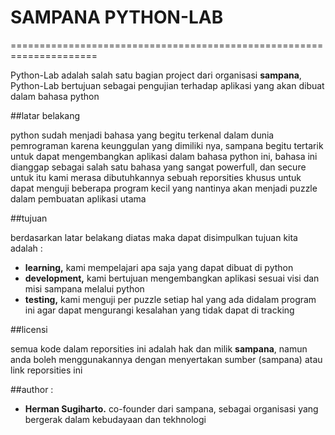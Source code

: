 # SAMPANA PYTHON-LAB
=====================================================================

Python-Lab adalah salah satu bagian project dari organisasi **sampana**, Python-Lab
bertujuan sebagai pengujian terhadap aplikasi yang akan dibuat dalam bahasa python

##latar belakang

python sudah menjadi bahasa yang begitu terkenal dalam dunia pemrograman karena keunggulan yang dimiliki nya,
sampana begitu tertarik untuk dapat mengembangkan aplikasi dalam bahasa python ini,
bahasa ini dianggap sebagai salah satu bahasa yang sangat powerfull, dan secure
untuk itu kami merasa dibutuhkannya sebuah reporsities khusus untuk dapat menguji beberapa program kecil yang nantinya akan menjadi puzzle
dalam pembuatan aplikasi utama

##tujuan

berdasarkan latar belakang diatas maka dapat disimpulkan tujuan kita adalah :
* **learning,** kami mempelajari apa saja yang dapat dibuat di python
* **development,** kami bertujuan mengembangkan aplikasi sesuai visi dan misi sampana melalui python
* **testing,** kami menguji per puzzle setiap hal yang ada didalam program ini agar dapat mengurangi kesalahan yang tidak dapat di tracking

##licensi

semua kode dalam reporsities ini adalah hak dan milik **sampana**, namun anda boleh menggunakannya dengan menyertakan sumber (sampana) atau link reporsities ini

##author :

* **Herman Sugiharto.** co-founder dari sampana, sebagai organisasi yang bergerak dalam kebudayaan dan tekhnologi

